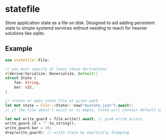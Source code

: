 # statefile

Store application state as a file on disk. Designed to aid adding persistent
state to simple systemd services without needing to reach for heavier solutions
like sqlite.

## Example

```rust
use statefile::File;

// you must specify at least these derivations
#[derive(Serialize, Deserialize, Default)]
struct State {
    foo: String,
    bar: u32,
}

// create or open state file at given path
let mut state = File::<State>::new("mystate.json").await?;
// if the file doesn't exist or is empty, State will contain default values

let mut write_guard = file.write().await; // grab write access
write_guard.id = "".to_string();
write_guard.bar = 10;
drop(write_guard); // write state by explicitly dropping
```

